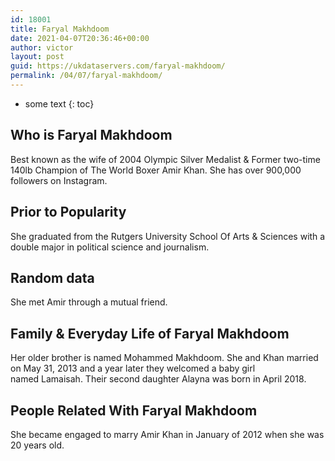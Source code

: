 ```yaml
---
id: 18001
title: Faryal Makhdoom
date: 2021-04-07T20:36:46+00:00
author: victor
layout: post
guid: https://ukdataservers.com/faryal-makhdoom/
permalink: /04/07/faryal-makhdoom/
---
```


* some text
{: toc}


## Who is Faryal Makhdoom



Best known as the wife of 2004 Olympic Silver Medalist & Former two-time 140lb Champion of The World Boxer Amir Khan. She has over 900,000 followers on Instagram. 

                
                
                
## Prior to Popularity



She graduated from the Rutgers University School Of Arts & Sciences with a double major in political science and journalism.

                
                
                
## Random data



She met Amir through a mutual friend.

                
                
                
## Family & Everyday Life of Faryal Makhdoom



Her older brother is named Mohammed Makhdoom. She and Khan married on May 31, 2013 and a year later they welcomed a baby girl named Lamaisah. Their second daughter Alayna was born in April 2018. 

                
                
                
## People Related With Faryal Makhdoom



She became engaged to marry Amir Khan in January of 2012 when she was 20 years old.

                
              
            
          
          
          